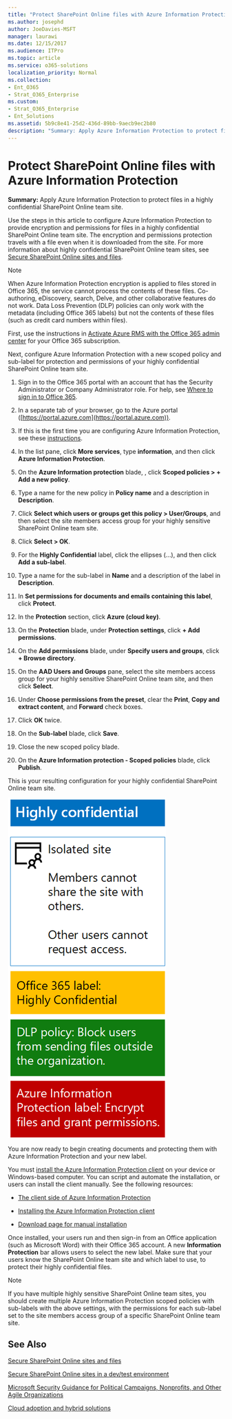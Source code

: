 ```yaml
---
title: "Protect SharePoint Online files with Azure Information Protection"
ms.author: josephd
author: JoeDavies-MSFT
manager: laurawi
ms.date: 12/15/2017
ms.audience: ITPro
ms.topic: article
ms.service: o365-solutions
localization_priority: Normal
ms.collection: 
- Ent_O365
- Strat_O365_Enterprise
ms.custom: 
- Strat_O365_Enterprise
- Ent_Solutions
ms.assetid: 5b9c8e41-25d2-436d-89bb-9aecb9ec2b80
description: "Summary: Apply Azure Information Protection to protect files in a highly confidential SharePoint Online team site."
---
```


# Protect SharePoint Online files with Azure Information Protection

 **Summary:** Apply Azure Information Protection to protect files in a highly confidential SharePoint Online team site.
  
Use the steps in this article to configure Azure Information Protection to provide encryption and permissions for files in a highly confidential SharePoint Online team site. The encryption and permissions protection travels with a file even when it is downloaded from the site. For more information about highly confidential SharePoint Online team sites, see [Secure SharePoint Online sites and files](secure-sharepoint-online-sites-and-files.md).
  
> [!NOTE]
> When Azure Information Protection encryption is applied to files stored in Office 365, the service cannot process the contents of these files. Co-authoring, eDiscovery, search, Delve, and other collaborative features do not work. Data Loss Prevention (DLP) policies can only work with the metadata (including Office 365 labels) but not the contents of these files (such as credit card numbers within files). 
  
First, use the instructions in [Activate Azure RMS with the Office 365 admin center](https://docs.microsoft.com/information-protection/deploy-use/activate-office365) for your Office 365 subscription.
  
Next, configure Azure Information Protection with a new scoped policy and sub-label for protection and permissions of your highly confidential SharePoint Online team site.
  
1. Sign in to the Office 365 portal with an account that has the Security Administrator or Company Administrator role. For help, see [Where to sign in to Office 365](https://support.office.com/Article/Where-to-sign-in-to-Office-365-e9eb7d51-5430-4929-91ab-6157c5a050b4).
    
2. In a separate tab of your browser, go to the Azure portal ([https://portal.azure.com](https://portal.azure.com)).
    
3. If this is the first time you are configuring Azure Information Protection, see these [instructions](https://docs.microsoft.com/information-protection/deploy-use/configure-policy#to-access-the-azure-information-protection-blade-for-the-first-time).
    
4. In the list pane, click **More services**, type **information**, and then click **Azure Information Protection**.
    
5. On the **Azure Information protection** blade, , click **Scoped policies > + Add a new policy**.
    
6. Type a name for the new policy in **Policy name** and a description in **Description**.
    
7. Click **Select which users or groups get this policy > User/Groups**, and then select the site members access group for your highly sensitive SharePoint Online team site. 
    
8. Click **Select > OK**.
    
9. For the **Highly Confidential** label, click the ellipses (…), and then click **Add a sub-label**.
    
10. Type a name for the sub-label in **Name** and a description of the label in **Description**.
    
11. In **Set permissions for documents and emails containing this label**, click **Protect**.
    
12. In the **Protection** section, click **Azure (cloud key)**.
    
13. On the **Protection** blade, under **Protection settings**, click **+ Add permissions**.
    
14. On the **Add permissions** blade, under **Specify users and groups**, click **+ Browse directory**.
    
15. On the **AAD Users and Groups** pane, select the site members access group for your highly sensitive SharePoint Online team site, and then click **Select**.
    
16. Under **Choose permissions from the preset**, clear the **Print**, **Copy and extract content**, and **Forward** check boxes.
    
17. Click **OK** twice.
    
18. On the **Sub-label** blade, click **Save**.
    
19. Close the new scoped policy blade.
    
20. On the **Azure Information protection - Scoped policies** blade, click **Publish**.
    
This is your resulting configuration for your highly confidential SharePoint Online team site.
  
![Azure Information Protection label for an isolated SharePoint Online team site.](images/8cc92aa4-e7bc-4c2f-a4a4-3b034b21aebf.png)
  
You are now ready to begin creating documents and protecting them with Azure Information Protection and your new label.
  
You must [install the Azure Information Protection client](https://docs.microsoft.com/information-protection/rms-client/install-client-app) on your device or Windows-based computer. You can script and automate the installation, or users can install the client manually. See the following resources:
  
- [The client side of Azure Information Protection](https://docs.microsoft.com/information-protection/rms-client/use-client)
    
- [Installing the Azure Information Protection client](https://docs.microsoft.com/information-protection/rms-client/client-admin-guide)
    
- [Download page for manual installation](https://www.microsoft.com/download/details.aspx?id=53018)
    
Once installed, your users run and then sign-in from an Office application (such as Microsoft Word) with their Office 365 account. A new **Information Protection** bar allows users to select the new label. Make sure that your users know the SharePoint Online team site and which label to use, to protect their highly confidential files.
  
> [!NOTE]
> If you have multiple highly sensitive SharePoint Online team sites, you should create multiple Azure Information Protection scoped policies with sub-labels with the above settings, with the permissions for each sub-label set to the site members access group of a specific SharePoint Online team site. 
  
## See Also

[Secure SharePoint Online sites and files](secure-sharepoint-online-sites-and-files.md)
  
[Secure SharePoint Online sites in a dev/test environment](secure-sharepoint-online-sites-in-a-dev-test-environment.md)
  
[Microsoft Security Guidance for Political Campaigns, Nonprofits, and Other Agile Organizations](microsoft-security-guidance-for-political-campaigns-nonprofits-and-other-agile-o.md)
  
[Cloud adoption and hybrid solutions](cloud-adoption-and-hybrid-solutions.md)




